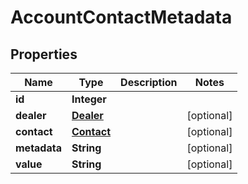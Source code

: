 # AccountContactMetadata

## Properties
Name | Type | Description | Notes
------------ | ------------- | ------------- | -------------
**id** | **Integer** |  | 
**dealer** | [**Dealer**](Dealer.md) |  |  [optional]
**contact** | [**Contact**](Contact.md) |  |  [optional]
**metadata** | **String** |  |  [optional]
**value** | **String** |  |  [optional]
